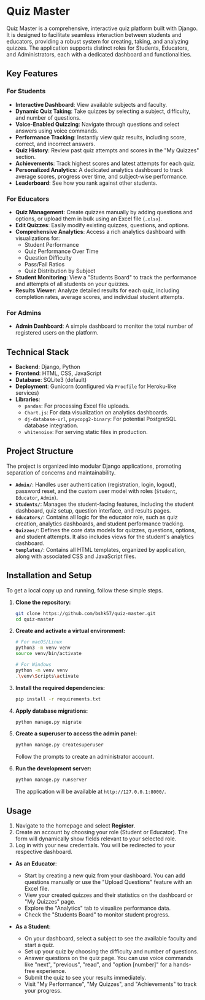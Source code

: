 # Quiz Master

Quiz Master is a comprehensive, interactive quiz platform built with Django. It is designed to facilitate seamless interaction between students and educators, providing a robust system for creating, taking, and analyzing quizzes. The application supports distinct roles for Students, Educators, and Administrators, each with a dedicated dashboard and functionalities.

## Key Features

### For Students
- **Interactive Dashboard**: View available subjects and faculty.
- **Dynamic Quiz Taking**: Take quizzes by selecting a subject, difficulty, and number of questions.
- **Voice-Enabled Quizzing**: Navigate through questions and select answers using voice commands.
- **Performance Tracking**: Instantly view quiz results, including score, correct, and incorrect answers.
- **Quiz History**: Review past quiz attempts and scores in the "My Quizzes" section.
- **Achievements**: Track highest scores and latest attempts for each quiz.
- **Personalized Analytics**: A dedicated analytics dashboard to track average scores, progress over time, and subject-wise performance.
- **Leaderboard**: See how you rank against other students.

### For Educators
- **Quiz Management**: Create quizzes manually by adding questions and options, or upload them in bulk using an Excel file (`.xlsx`).
- **Edit Quizzes**: Easily modify existing quizzes, questions, and options.
- **Comprehensive Analytics**: Access a rich analytics dashboard with visualizations for:
    - Student Performance
    - Quiz Performance Over Time
    - Question Difficulty
    - Pass/Fail Ratios
    - Quiz Distribution by Subject
- **Student Monitoring**: View a "Students Board" to track the performance and attempts of all students on your quizzes.
- **Results Viewer**: Analyze detailed results for each quiz, including completion rates, average scores, and individual student attempts.

### For Admins
- **Admin Dashboard**: A simple dashboard to monitor the total number of registered users on the platform.

## Technical Stack

- **Backend**: Django, Python
- **Frontend**: HTML, CSS, JavaScript
- **Database**: SQLite3 (default)
- **Deployment**: Gunicorn (configured via `Procfile` for Heroku-like services)
- **Libraries**:
    - `pandas`: For processing Excel file uploads.
    - `Chart.js`: For data visualization on analytics dashboards.
    - `dj-database-url`, `psycopg2-binary`: For potential PostgreSQL database integration.
    - `whitenoise`: For serving static files in production.

## Project Structure

The project is organized into modular Django applications, promoting separation of concerns and maintainability.

- **`Admin/`**: Handles user authentication (registration, login, logout), password reset, and the custom user model with roles (`Student`, `Educator`, `Admin`).
- **`Students/`**: Manages the student-facing features, including the student dashboard, quiz setup, question interface, and results pages.
- **`Educators/`**: Contains all logic for the educator role, such as quiz creation, analytics dashboards, and student performance tracking.
- **`Quizzes/`**: Defines the core data models for quizzes, questions, options, and student attempts. It also includes views for the student's analytics dashboard.
- **`templates/`**: Contains all HTML templates, organized by application, along with associated CSS and JavaScript files.

## Installation and Setup

To get a local copy up and running, follow these simple steps.

1.  **Clone the repository:**
    ```sh
    git clone https://github.com/bshk57/quiz-master.git
    cd quiz-master
    ```

2.  **Create and activate a virtual environment:**
    ```sh
    # For macOS/Linux
    python3 -m venv venv
    source venv/bin/activate

    # For Windows
    python -m venv venv
    .\venv\Scripts\activate
    ```

3.  **Install the required dependencies:**
    ```sh
    pip install -r requirements.txt
    ```

4.  **Apply database migrations:**
    ```sh
    python manage.py migrate
    ```

5.  **Create a superuser to access the admin panel:**
    ```sh
    python manage.py createsuperuser
    ```
    Follow the prompts to create an administrator account.

6.  **Run the development server:**
    ```sh
    python manage.py runserver
    ```
    The application will be available at `http://127.0.0.1:8000/`.

## Usage

1.  Navigate to the homepage and select **Register**.
2.  Create an account by choosing your role (Student or Educator). The form will dynamically show fields relevant to your selected role.
3.  Log in with your new credentials. You will be redirected to your respective dashboard.

-   **As an Educator**:
    -   Start by creating a new quiz from your dashboard. You can add questions manually or use the "Upload Questions" feature with an Excel file.
    -   View your created quizzes and their statistics on the dashboard or "My Quizzes" page.
    -   Explore the "Analytics" tab to visualize performance data.
    -   Check the "Students Board" to monitor student progress.

-   **As a Student**:
    -   On your dashboard, select a subject to see the available faculty and start a quiz.
    -   Set up your quiz by choosing the difficulty and number of questions.
    -   Answer questions on the quiz page. You can use voice commands like "next", "previous", "read", and "option [number]" for a hands-free experience.
    -   Submit the quiz to see your results immediately.
    -   Visit "My Performance", "My Quizzes", and "Achievements" to track your progress.
